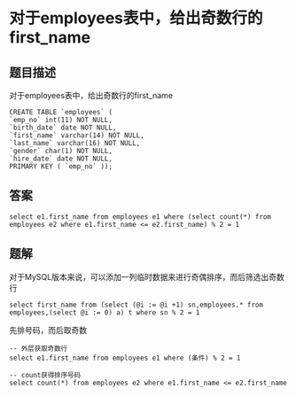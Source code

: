 <!--
 * @Author: your name
 * @Date: 2020-09-21 17:24:24
 * @LastEditTime: 2020-09-27 10:43:52
 * @LastEditors: your name
 * @Description: In User Settings Edit
 * @FilePath: \database-sql-combat\61.对于employees表中给出奇数行的first_name.md
-->
# 对于employees表中，给出奇数行的first_name

## 题目描述

对于employees表中，给出奇数行的first_name

``` mysql
CREATE TABLE `employees` (
`emp_no` int(11) NOT NULL,
`birth_date` date NOT NULL,
`first_name` varchar(14) NOT NULL,
`last_name` varchar(16) NOT NULL,
`gender` char(1) NOT NULL,
`hire_date` date NOT NULL,
PRIMARY KEY ( `emp_no` ));
```

## 答案

``` mysql
select e1.first_name from employees e1 where (select count(*) from employees e2 where e1.first_name <= e2.first_name) % 2 = 1
```

## 题解

对于MySQL版本来说，可以添加一列临时数据来进行奇偶排序，而后筛选出奇数行

``` mysql
select first_name from (select (@i := @i +1) sn,employees.* from employees,(select @i := 0) a) t where sn % 2 = 1
```

先排号码，而后取奇数

``` mysql
-- 外层获取奇数行
select e1.first_name from employees e1 where (条件) % 2 = 1
```

``` mysql
-- count获得排序号码
select count(*) from employees e2 where e1.first_name <= e2.first_name
```
